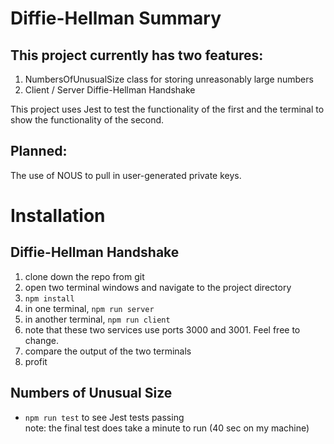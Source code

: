 # Diffie-Hellman Summary
## This project currently has two features:
1. NumbersOfUnusualSize class for storing unreasonably large numbers
2. Client / Server Diffie-Hellman Handshake

This project uses Jest to test the functionality of the first and the terminal to show the functionality of the second.

## Planned:
The use of NOUS to pull in user-generated private keys.

# Installation
## Diffie-Hellman Handshake
1. clone down the repo from git
2. open two terminal windows and navigate to the project directory
3. `npm install`
4. in one terminal, `npm run server`
5. in another terminal, `npm run client`
6. note that these two services use ports 3000 and 3001.  Feel free to change.
7. compare the output of the two terminals
8. profit

## Numbers of Unusual Size
* `npm run test` to see Jest tests passing\
note: the final test does take a minute to run (40 sec on my machine)

